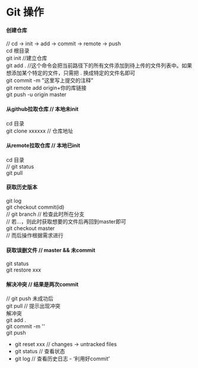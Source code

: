 # Git 操作

#### 创建仓库
// cd -> init -> add -> commit -> remote -> push  
cd 根目录  
git init  //建立仓库  
git add . //这个命令会把当前路径下的所有文件添加到待上传的文件列表中。如果想添加某个特定的文件，只需把 . 换成特定的文件名即可  
git commit -m "这里写上提交的注释"  
git remote add origin+你的库链接  
git push -u origin master  

#### 从github拉取仓库 // 本地未init  

cd 目录  
git clone xxxxxx // 仓库地址  

#### 从remote拉取仓库 // 本地已init  

cd 目录  
// git status  
git pull  

#### 获取历史版本  

git log  
git checkout commit(id)  
// git branch // 检查此时所在分支  
// 若...，则此时获取想要的文件后再回到master即可  
git checkout master  
// 而后操作根据需求进行  

#### 获取误删文件 // master && 未commit  
git status  
git restore xxx  

#### 解决冲突  // 结果是两次commit
// git push 未成功后  
git pull // 提示出现冲突  
解冲突  
git add .  
git commit -m ''  
git push  

- git reset xxx // changes -> untracked files  
- git status // 查看状态  
- git log // 查看历史日志 - ‘利用好commit’  
